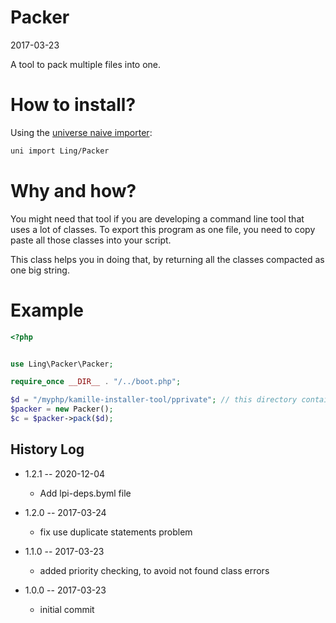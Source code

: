 Packer
==========
2017-03-23



A tool to pack multiple files into one.





How to install?
=================

Using the [universe naive importer](https://github.com/lingtalfi/universe-naive-importer):

```bash
uni import Ling/Packer
```



Why and how?
=========

You might need that tool if you are developing a command line tool that uses a lot of classes.
To export this program as one file, you need to copy paste all those classes into your script.

This class helps you in doing that, by returning all the classes compacted as one big string.


Example
==========

```php
<?php


use Ling\Packer\Packer;

require_once __DIR__ . "/../boot.php";

$d = "/myphp/kamille-installer-tool/pprivate"; // this directory contains the packages to pack
$packer = new Packer();
$c = $packer->pack($d);


```

History Log
------------------

- 1.2.1 -- 2020-12-04

    - Add lpi-deps.byml file

- 1.2.0 -- 2017-03-24

    - fix use duplicate statements problem 
    
- 1.1.0 -- 2017-03-23

    - added priority checking, to avoid not found class errors
    
- 1.0.0 -- 2017-03-23

    - initial commit
    
    
